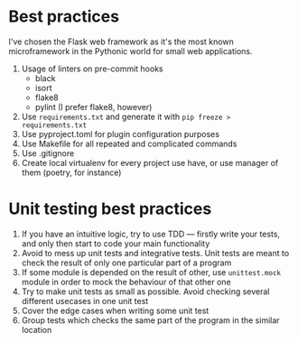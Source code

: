 # Best practices

I've chosen the Flask web framework as it's the most known
microframework in the Pythonic world for small web applications.

1. Usage of linters on pre-commit hooks
    * black
    * isort
    * flake8
    * pylint (I prefer flake8, however)
2. Use `requirements.txt` and generate it with `pip freeze > requirements.txt`
3. Use pyproject.toml for plugin configuration purposes
4. Use Makefile for all repeated and complicated commands
5. Use .gitignore
6. Create local virtualenv for every project use have, or use manager of them (poetry, for instance)

# Unit testing best practices

1. If you have an intuitive logic, try to use TDD — firstly write your tests, and only then start to code your main functionality
2. Avoid to mess up unit tests and integrative tests. Unit tests are meant to check the result of only one particular part
of a program
3. If some module is depended on the result of other, use `unittest.mock` module
in order to mock the behaviour of that other one
4. Try to make unit tests as small as possible. Avoid checking
several different usecases in one unit test
5. Cover the edge cases when writing some unit test
6. Group tests which checks the same part of the program
in the similar location
